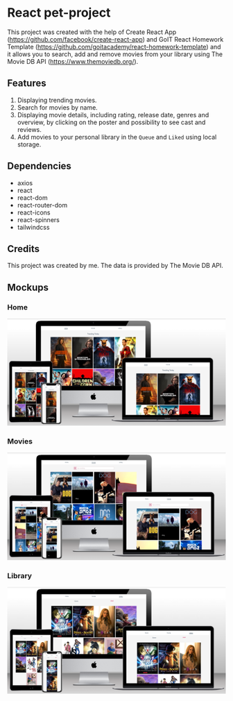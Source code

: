 # React pet-project

This project was created with the help of Create React App
(https://github.com/facebook/create-react-app) and GoIT React Homework Template
(https://github.com/goitacademy/react-homework-template) and it allows you to
search, add and remove movies from your library using The Movie DB API
(https://www.themoviedb.org/).

## Features

1. Displaying trending movies.
2. Search for movies by name.
3. Displaying movie details, including rating, release date, genres and
   overview, by clicking on the poster and possibility to see cast and reviews.
4. Add movies to your personal library in the `Queue` and `Liked` using local
   storage.

## Dependencies

- axios
- react
- react-dom
- react-router-dom
- react-icons
- react-spinners
- tailwindcss

## Credits

This project was created by me. The data is provided by The Movie DB API.

## Mockups

### Home
![Website "Home" mockup 03.23.2023](./assets/mockup_home.png)
### Movies
![Website "Movies" mockup 03.23.2023](./assets/mockup_movies_dog-query.png)
### Library
![Website "Library" mockup 03.23.2023](./assets/mockup_library_liked.png)
